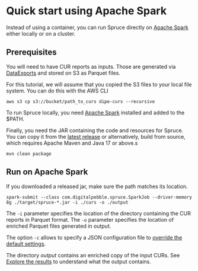 # Quick start using Apache Spark

Instead of using a container, you can run Spruce directly on [Apache Spark](https://spark.apache.org/) either locally or on a cluster.

## Prerequisites

You will need to have CUR reports as inputs. Those are generated via [DataExports](https://docs.aws.amazon.com/cur/latest/userguide/what-is-data-exports.html) and stored on S3 as Parquet files.

For this tutorial, we will assume that you copied the S3 files to your local file system. You can do this with the AWS CLI

```
aws s3 cp s3://bucket/path_to_curs dipe-curs --recursive
```

To run Spruce locally, you need [Apache Spark](https://spark.apache.org/)  installed  and added to the $PATH.

Finally, you need the JAR containing the code and resources for Spruce.  You can copy it from the [latest release](https://github.com/DigitalPebble/spruce/releases) or alternatively, build from source,
which requires Apache Maven and Java 17 or above.s

```
mvn clean package
```

## Run on Apache Spark

If you downloaded a released jar, make sure the path matches its location.

```
spark-submit --class com.digitalpebble.spruce.SparkJob --driver-memory 8g ./target/spruce-*.jar -i ./curs -o ./output
```

The `-i` parameter specifies the location of the directory containing the CUR reports in Parquet format.
The `-o` parameter specifies the location of enriched Parquet files generated in output.

The option `-c` allows to specify a JSON configuration file to [override the default settings](howto/config_modules.md).

The directory _output_ contains an enriched copy of the input CURs. See [Explore the results](results.md) to understand
what the output contains.
